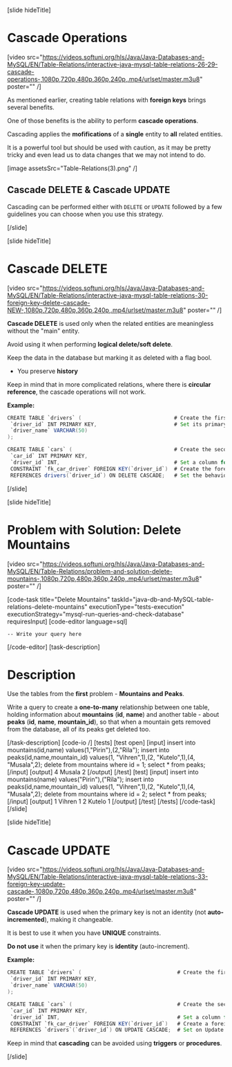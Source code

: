 [slide hideTitle]

# Cascade Operations

[video src="https://videos.softuni.org/hls/Java/Java-Databases-and-MySQL/EN/Table-Relations/interactive-java-mysql-table-relations-26-29-cascade-operations-,1080p,720p,480p,360p,240p,.mp4/urlset/master.m3u8" poster="" /]

As mentioned earlier, creating table relations with **foreign keys** brings several benefits.

One of those benefits is the ability to perform **cascade operations**.

Cascading applies the **mofifications** of a **single** entity to **all** related entities.

It is a powerful tool but should be used with caution, as it may be pretty tricky and even lead us to data changes that we may not intend to do.

[image assetsSrc="Table-Relations(3).png" /]

## Cascade DELETE & Cascade UPDATE

Cascading can be performed either with `DELETE` or `UPDATE` followed by a few guidelines you can choose when you use this strategy.

[/slide]

[slide hideTitle]

# Cascade DELETE

[video src="https://videos.softuni.org/hls/Java/Java-Databases-and-MySQL/EN/Table-Relations/interactive-java-mysql-table-relations-30-foreign-key-delete-cascade-NEW-,1080p,720p,480p,360p,240p,.mp4/urlset/master.m3u8" poster="" /]

**Cascade DELETE** is used only when the related entities are meaningless without the "main" entity.

Avoid using it when performing **logical delete/soft delete**. 

Keep the data in the database but marking it as deleted with a flag bool.

- You preserve **history**

Keep in mind that in more complicated relations, where there is **circular reference**, the cascade operations will not work.

**Example:**

```java
CREATE TABLE `drivers` (                              # Create the first table
 `driver_id` INT PRIMARY KEY,                         # Set its primary key
 `driver_name` VARCHAR(50)
);

CREATE TABLE `cars` (                                 # Create the second table
 `car_id` INT PRIMARY KEY, 
 `driver_id` INT,                                     # Set a column for its foreign key
 CONSTRAINT `fk_car_driver` FOREIGN KEY(`driver_id`)  # Create the foreign key constraint
 REFERENCES drivers(`driver_id`) ON DELETE CASCADE;   # Set the behaviour on deletion.
```
[/slide]


[slide hideTitle]
# Problem with Solution: Delete Mountains

[video src="https://videos.softuni.org/hls/Java/Java-Databases-and-MySQL/EN/Table-Relations/problem-and-solution-delete-mountains-,1080p,720p,480p,360p,240p,.mp4/urlset/master.m3u8" poster="" /]

[code-task title="Delete Mountains" taskId="java-db-and-MySQL-table-relations-delete-mountains" executionType="tests-execution" executionStrategy="mysql-run-queries-and-check-database" requiresInput]
[code-editor language=sql]

```
-- Write your query here
```
[/code-editor]
[task-description]
# Description
Use the tables from the **first** problem - **Mountains and Peaks**.

Write a query to create a **one-to-many** relationship between one table, holding information about **mountains** (**id**, **name**) and another table - about **peaks** (**id**, **name**, **mountain_id**), so that when a mountain gets removed from the database, all of its peaks get deleted too.


[/task-description]
[code-io /]
[tests]
[test open]
[input]
insert into mountains(id,name) values(1,"Pirin"),(2,"Rila");
insert into peaks(id,name,mountain_id) values(1, "Vihren",1),(2, "Kutelo",1),(4, "Musala",2);
delete from mountains where id = 1;
select \* from peaks;
[/input]
[output]
4
Musala
2
[/output]
[/test]
[test]
[input]
insert into mountains(name) values("Pirin"),("Rila");
insert into peaks(id,name,mountain_id) values(1, "Vihren",1),(2, "Kutelo",1),(4, "Musala",2);
delete from mountains where id = 2;
select \* from peaks;
[/input]
[output]
1
Vihren
1
2
Kutelo
1
[/output]
[/test]
[/tests]
[/code-task]
[/slide]

[slide hideTitle]

# Cascade UPDATE

[video src="https://videos.softuni.org/hls/Java/Java-Databases-and-MySQL/EN/Table-Relations/interactive-java-mysql-table-relations-33-foreign-key-update-cascade-,1080p,720p,480p,360p,240p,.mp4/urlset/master.m3u8" poster="" /]

**Cascade UPDATE** is used when the primary key is not an identity (not **auto-incremented**), making it changeable.

It is best to use it when you have **UNIQUE** constraints.

**Do not use** it when the primary key is **identity** (auto-increment).

**Example:**

```java
CREATE TABLE `drivers` (                               # Create the first table
 `driver_id` INT PRIMARY KEY,
 `driver_name` VARCHAR(50)
);

CREATE TABLE `cars` (                                  # Create the second table
 `car_id` INT PRIMARY KEY,
 `driver_id` INT,                                      # Set a column for its foreign key
 CONSTRAINT `fk_car_driver` FOREIGN KEY(`driver_id`)   # Create a foreign key constraint
 REFERENCES `drivers`(`driver_id`) ON UPDATE CASCADE;  # Set on Update behaviour
```

Keep in mind that **cascading** can be avoided using **triggers** or **procedures**.

[/slide]

